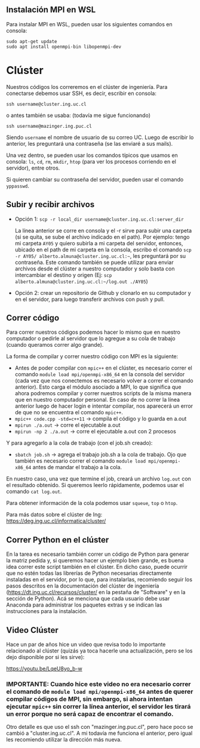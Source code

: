 ## Instalación MPI en WSL

Para instalar MPI en WSL, pueden usar los siguientes comandos en consola:

    sudo apt-get update
    sudo apt install openmpi-bin libopenmpi-dev

# Clúster

Nuestros códigos los correremos en el clúster de ingeniería. Para conectarse debemos usar SSH, es decir, escribir en consola:

```ssh username@cluster.ing.uc.cl```

o antes también se usaba: (todavía me sigue funcionando)

```ssh username@mazinger.ing.puc.cl```

Siendo ```username``` el nombre de usuario de su correo UC. Luego de escribir lo anterior, les preguntará una contraseña (se las enviaré a sus mails).

Una vez dentro, se pueden usar los comandos típicos que usamos en consola: ```ls```, ```cd```, ```rm```, ```mkdir```, ```htop``` (para ver los procesos corriendo en el servidor), entre otros.

Si quieren cambiar su contraseña del servidor, pueden usar el comando ```yppasswd```.

## Subir y recibir archivos

- Opción 1: ```scp -r local_dir username@cluster.ing.uc.cl:server_dir```

    La línea anterior se corre en consola y el -r sirve para subir una carpeta (si se quita, se sube el archivo indicado en el path). Por ejemplo: tengo mi carpeta ```AY05``` y quiero subirla a mi carpeta del servidor, entonces, ubicado en el path de mi carpeta en la consola, escribo el comando  ```scp -r AY05/ alberto.almuna@cluster.ing.uc.cl:~```, les preguntará por su contraseña. Este comando también se puede utilizar para enviar archivos desde el clúster a nuestro computador y solo basta con intercambiar el destino y origen (Ej: ```scp alberto.almuna@cluster.ing.uc.cl:~/log.out ./AY05```)

- Opción 2: crear un repositorio de Github y clonarlo en su computador y en el servidor, para luego transferir archivos con push y pull.

## Correr código

Para correr nuestros códigos podemos hacer lo mismo que en nuestro computador o pedirle al servidor que lo agregue a su cola de trabajo (cuando queramos correr algo grande).

La forma de compilar y correr nuestro código con MPI es la siguiente:

- Antes de poder compilar con ```mpic++``` en el clúster, es necesario correr el comando ```module load mpi/openmpi-x86_64``` en la consola del servidor (cada vez que nos conectemos es necesario volver a correr el comando anterior). Esto carga el módulo asociado a MPI, lo que significa que ahora podremos compilar y correr nuestros scripts de la misma manera que en nuestro computador personal. En caso de no correr la línea anterior luego de hacer login e intentar compilar, nos aparecerá un error de que no se encuentra el comando ```mpic++```.
- ```mpic++ code.cpp -std=c++11``` -> compila el código y lo guarda en a.out
- ```mpirun ./a.out``` -> corre el ejecutable a.out
- ```mpirun -np 2 ./a.out``` -> corre el ejecutable a.out con 2 procesos

Y para agregarlo a la cola de trabajo (con el job.sh creado):

- ```sbatch job.sh``` -> agrega el trabajo job.sh a la cola de trabajo. Ojo que también es necesario correr el comando ```module load mpi/openmpi-x86_64``` antes de mandar el trabajo a la cola.

En nuestro caso, una vez que termine el job, creará un archivo ```log.out``` con el resultado obtenido. Si queremos leerlo rápidamente, podemos usar el comando ```cat log.out```.

Para obtener información de la cola podemos usar ```squeue```, ```top``` o ```htop```.

Para más datos sobre el clúster de Ing: https://deg.ing.uc.cl/informatica/cluster/

## Correr Python en el clúster

En la tarea es necesario también correr un código de Python para generar la matriz pedida y, si queremos hacer un ejemplo bien grande, es buena idea correr este script también en el clúster. En dicho caso, puede ocurrir que no estén todas las librerías de Python necesarias directamente instaladas en el servidor, por lo que, para instalarlas, recomiendo seguir los pasos descritos en la documentación del clúster de ingeniería (https://dt.ing.uc.cl/recursos/cluster/ en la pestaña de "Software" y en la sección de Python). Acá se menciona que cada usuario debe usar Anaconda para administrar los paquetes extras y se indican las instrucciones para la instalación.

## Video Clúster

Hace un par de años hice un video que revisa todo lo importante relacionado al clúster (quizás ya toca hacerle una actualización, pero se los dejo disponible por si les sirve):

https://youtu.be/LqeU8yo_b-w

### IMPORTANTE: Cuando hice este video no era necesario correr el comando de ```module load mpi/openmpi-x86_64``` antes de querer compilar códigos de MPI, sin embargo, si ahora intentan ejecutar ```mpic++``` sin correr la línea anterior, el servidor les tirará un error porque no será capaz de encontrar el comando.

Otro detalle es que uso el ssh con "mazinger.ing.puc.cl", pero hace poco se cambió a "cluster.ing.uc.cl". A mi todavía me funciona el anterior, pero igual les recomiendo utilizar la dirección más nueva.
